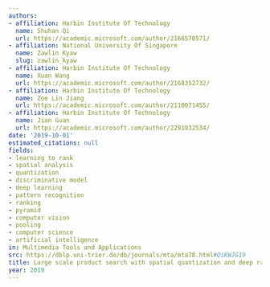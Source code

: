 ```yaml
---
authors:
- affiliation: Harbin Institute Of Technology
  name: Shuhan Qi
  url: https://academic.microsoft.com/author/2166570571/
- affiliation: National University Of Singapore
  name: Zawlin Kyaw
  slug: zawlin_kyaw
- affiliation: Harbin Institute Of Technology
  name: Xuan Wang
  url: https://academic.microsoft.com/author/2168352732/
- affiliation: Harbin Institute Of Technology
  name: Zoe Lin Jiang
  url: https://academic.microsoft.com/author/2110071455/
- affiliation: Harbin Institute Of Technology
  name: Jian Guan
  url: https://academic.microsoft.com/author/2291032534/
date: '2019-10-01'
estimated_citations: null
fields:
- learning to rank
- spatial analysis
- quantization
- discriminative model
- deep learning
- pattern recognition
- ranking
- pyramid
- computer vision
- pooling
- computer science
- artificial intelligence
in: Multimedia Tools and Applications
src: https://dblp.uni-trier.de/db/journals/mta/mta78.html#QiKWJG19
title: Large scale product search with spatial quantization and deep ranking
year: 2019
---
```


